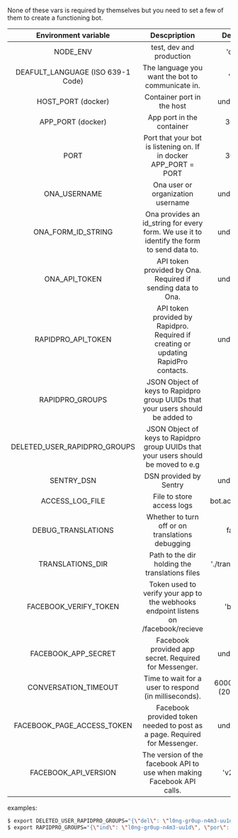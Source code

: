 None of these vars is required by themselves but you need to set a few of
them to create a functioning bot.

|        Environment variable      |                                     Descpription                                           |         Default         |
|:--------------------------------:|:------------------------------------------------------------------------------------------:|:-----------------------:|
|NODE_ENV                          |test, dev and production                                                                    |'dev'                    |
|DEAFULT_LANGUAGE (ISO 639-1 Code) |The language you want the bot to communicate in.                                            |'en'                     |
|HOST_PORT (docker)                |Container port in the host                                                                  |undefined                |
|APP_PORT (docker)                 |App port in the container                                                                   |3000                     |
|PORT                              |Port that your bot is listening on. If in docker APP_PORT = PORT                            |3000                     |
|ONA_USERNAME                      |Ona user or organization username                                                           |undefined                |
|ONA_FORM_ID_STRING                |Ona provides an id_string for every form. We use it to identify the form to send data to.   |undefined                |
|ONA_API_TOKEN                     |API token provided by Ona. Required if sending data to Ona.                                 |undefined                |
|RAPIDPRO_API_TOKEN                |API token provided by Rapidpro. Required if creating or updating RapidPro contacts.         |undefined                |
|RAPIDPRO_GROUPS                   |JSON Object of keys to Rapidpro group UUIDs that your users should be added to              |[]                       |
|DELETED_USER_RAPIDPRO_GROUPS      |JSON Object of keys to Rapidpro group UUIDs that your users should be moved to e.g          |[]                       |
|SENTRY_DSN                        |DSN provided by Sentry                                                                      |undefined                |
|ACCESS_LOG_FILE                   |File to store access logs                                                                   |bot.access.log           |
|DEBUG_TRANSLATIONS                |Whether to turn off or on translations debugging                                            |false                    |
|TRANSLATIONS_DIR                  |Path to the dir holding the translations files                                              |'./translations'         |
|FACEBOOK_VERIFY_TOKEN             |Token used to verify your app to the webhooks endpoint listens on /facebook/recieve         |'borq'                   |
|FACEBOOK_APP_SECRET               |Facebook provided app secret. Required for Messenger.                                       |undefined                |
|CONVERSATION_TIMEOUT              |Time to wait for a user to respond (in milliseconds).                                       |60000 * 20 (20 mins)     |
|FACEBOOK_PAGE_ACCESS_TOKEN        |Facebook provided token needed to post as a page. Required for Messenger.                   |undefined                |
|FACEBOOK_API_VERSION              |The version of the facebook API to use when making Facebook API calls.                      |'v2.10'                  |




examples:
```bash
$ export DELETED_USER_RAPIDPRO_GROUPS="{\"del\": \"l0ng-gr0up-n4m3-uu1d\"}"
$ export RAPIDPRO_GROUPS="{\"ind\": \"l0ng-gr0up-n4m3-uu1d\", \"por\": \"l0ng-gr0up-n4m3-uu1d\", \"default\": \"l0ng-gr0up-n4m3-uu1d\"}"
```
